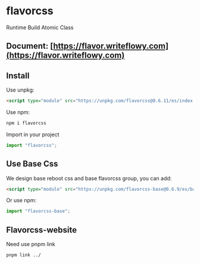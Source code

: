 # flavorcss

Runtime Build Atomic Class

## Document: [https://flavor.writeflowy.com](https://flavor.writeflowy.com)

## Install

Use unpkg:

```html
<script type="module" src="https://unpkg.com/flavorcss@0.6.11/es/index.js"></script>
```

Use npm:

```sh
npm i flavorcss
```

Import in your project

```js
import "flavorcss";
```

## Use Base Css

We design base reboot css and base flavorcss group, you can add:

```html
<script type="module" src="https://unpkg.com/flavorcss-base@0.6.9/es/base.js"></script>
```

Or use npm:

```js
import "flavorcss-base";
```


## Flavorcss-website

Need use pnpm link

```
pnpm link ../
```